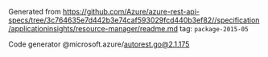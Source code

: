 Generated from https://github.com/Azure/azure-rest-api-specs/tree/3c764635e7d442b3e74caf593029fcd440b3ef82//specification/applicationinsights/resource-manager/readme.md tag: `package-2015-05`

Code generator @microsoft.azure/autorest.go@2.1.175


